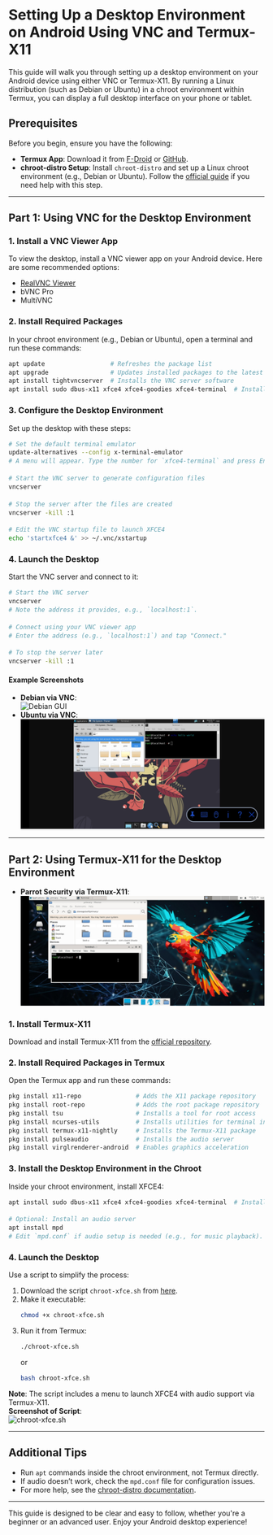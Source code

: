 # Setting Up a Desktop Environment on Android Using VNC and Termux-X11

This guide will walk you through setting up a desktop environment on your Android device using either VNC or Termux-X11. By running a Linux distribution (such as Debian or Ubuntu) in a chroot environment within Termux, you can display a full desktop interface on your phone or tablet.

## Prerequisites
Before you begin, ensure you have the following:
- **Termux App**: Download it from [F-Droid](https://f-droid.org/packages/com.termux/) or [GitHub](https://github.com/termux/termux-app/releases).
- **chroot-distro Setup**: Install `chroot-distro` and set up a Linux chroot environment (e.g., Debian or Ubuntu). Follow the [official guide](https://github.com/Magisk-Modules-Alt-Repo/chroot-distro) if you need help with this step.

---

## Part 1: Using VNC for the Desktop Environment

### 1. Install a VNC Viewer App
To view the desktop, install a VNC viewer app on your Android device. Here are some recommended options:
- [RealVNC Viewer](https://play.google.com/store/apps/details?id=com.realvnc.viewer.android)
- bVNC Pro
- MultiVNC

### 2. Install Required Packages
In your chroot environment (e.g., Debian or Ubuntu), open a terminal and run these commands:
```bash
apt update                  # Refreshes the package list
apt upgrade                 # Updates installed packages to the latest versions
apt install tightvncserver  # Installs the VNC server software
apt install sudo dbus-x11 xfce4 xfce4-goodies xfce4-terminal  # Installs a text editor, display manager, and XFCE4 desktop
```

### 3. Configure the Desktop Environment
Set up the desktop with these steps:
```bash
# Set the default terminal emulator
update-alternatives --config x-terminal-emulator
# A menu will appear. Type the number for `xfce4-terminal` and press Enter.

# Start the VNC server to generate configuration files
vncserver

# Stop the server after the files are created
vncserver -kill :1

# Edit the VNC startup file to launch XFCE4
echo 'startxfce4 &' >> ~/.vnc/xstartup
```

### 4. Launch the Desktop
Start the VNC server and connect to it:
```bash
# Start the VNC server
vncserver
# Note the address it provides, e.g., `localhost:1`.

# Connect using your VNC viewer app
# Enter the address (e.g., `localhost:1`) and tap "Connect."

# To stop the server later
vncserver -kill :1
```

#### Example Screenshots
- **Debian via VNC**:  
  ![Debian GUI](https://github.com/Magisk-Modules-Alt-Repo/chroot-distro/raw/main/screenshot/debian_vnc.png)
- **Ubuntu via VNC**:  
  ![Ubuntu GUI](https://github.com/Magisk-Modules-Alt-Repo/chroot-distro/raw/main/screenshot/ubuntu.png)

---

## Part 2: Using Termux-X11 for the Desktop Environment
- **Parrot Security via Termux-X11**:  
![Parrot GUI](https://github.com/Magisk-Modules-Alt-Repo/chroot-distro/raw/main/images/parrot_termux_x11.jpg) 
### 1. Install Termux-X11
Download and install Termux-X11 from the [official repository](https://github.com/termux/termux-x11/releases).

### 2. Install Required Packages in Termux
Open the Termux app and run these commands:
```bash
pkg install x11-repo               # Adds the X11 package repository
pkg install root-repo              # Adds the root package repository
pkg install tsu                    # Installs a tool for root access
pkg install ncurses-utils          # Installs utilities for terminal interfaces
pkg install termux-x11-nightly     # Installs the Termux-X11 package
pkg install pulseaudio             # Installs the audio server
pkg install virglrenderer-android  # Enables graphics acceleration
```

### 3. Install the Desktop Environment in the Chroot
Inside your chroot environment, install XFCE4:
```bash
apt install sudo dbus-x11 xfce4 xfce4-goodies xfce4-terminal  # Installs the XFCE4 desktop and tools

# Optional: Install an audio server
apt install mpd
# Edit `mpd.conf` if audio setup is needed (e.g., for music playback).
```

### 4. Launch the Desktop
Use a script to simplify the process:
1. Download the script `chroot-xfce.sh` from [here](https://github.com/Magisk-Modules-Alt-Repo/chroot-distro/blob/main/scripts/chroot-xfce.sh).
2. Make it executable:
   ```bash
   chmod +x chroot-xfce.sh
   ```
3. Run it from Termux:
   ```bash
   ./chroot-xfce.sh
   ```
   or
   ```bash
   bash chroot-xfce.sh
   ```

**Note**: The script includes a menu to launch XFCE4 with audio support via Termux-X11.  
**Screenshot of Script**:  
![chroot-xfce.sh](https://github.com/user-attachments/assets/3f5db05f-fdde-40da-aab1-bb754ca98e35)

---

## Additional Tips
- Run `apt` commands inside the chroot environment, not Termux directly.
- If audio doesn’t work, check the `mpd.conf` file for configuration issues.
- For more help, see the [chroot-distro documentation](https://github.com/Magisk-Modules-Alt-Repo/chroot-distro).

---

This guide is designed to be clear and easy to follow, whether you're a beginner or an advanced user. Enjoy your Android desktop experience!
